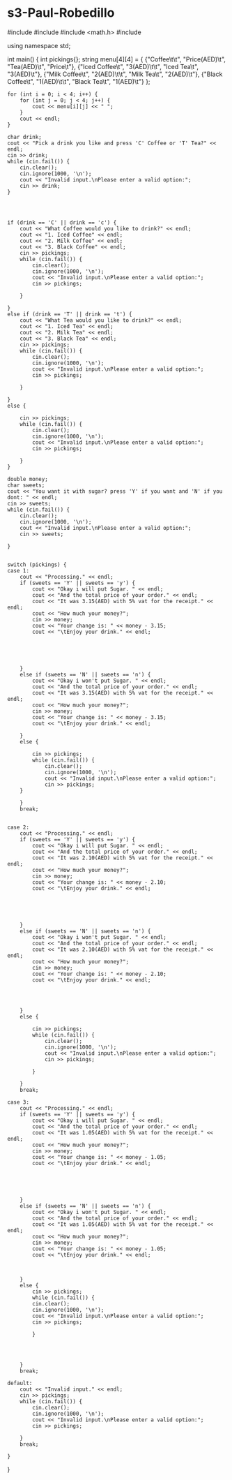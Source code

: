 # s3-Paul-Robedillo
#include <iostream>
#include <string>
#include <math.h>
#include <array>

using namespace std;

int main()
{
	int pickings{};
	string menu[4][4] = {
		{"Coffee\t\t", "Price(AED)\t", "Tea(AED)\t", "Price\t"},
		{"Iced Coffee\t", "3(AED)\t\t", "Iced Tea\t", "3(AED)\t"},
		{"Milk Coffee\t", "2(AED)\t\t", "Milk Tea\t", "2(AED)\t"},
		{"Black Coffee\t", "1(AED)\t\t", "Black Tea\t", "1(AED)\t"}
	};

	for (int i = 0; i < 4; i++) {
		for (int j = 0; j < 4; j++) {
			cout << menu[i][j] << " ";
		}
		cout << endl;
	}

	char drink;
	cout << "Pick a drink you like and press 'C' Coffee or 'T' Tea?" << endl;
	cin >> drink;
	while (cin.fail()) {
		cin.clear();
		cin.ignore(1000, '\n');
		cout << "Invalid input.\nPlease enter a valid option:";
		cin >> drink;
	}
	



	if (drink == 'C' || drink == 'c') {
		cout << "What Coffee would you like to drink?" << endl;
		cout << "1. Iced Coffee" << endl;
		cout << "2. Milk Coffee" << endl;
		cout << "3. Black Coffee" << endl;
		cin >> pickings;
		while (cin.fail()) {
		    cin.clear();
		    cin.ignore(1000, '\n');
		    cout << "Invalid input.\nPlease enter a valid option:";
		    cin >> pickings;
		    
		}
	    
	}
	else if (drink == 'T' || drink == 't') {
		cout << "What Tea would you like to drink?" << endl;
		cout << "1. Iced Tea" << endl;
		cout << "2. Milk Tea" << endl;
		cout << "3. Black Tea" << endl;
		cin >> pickings;
		while (cin.fail()) {
		    cin.clear();
		    cin.ignore(1000, '\n');
		    cout << "Invalid input.\nPlease enter a valid option:";
	    	cin >> pickings;
		    
		}

	}
	else {
		
		cin >> pickings;
		while (cin.fail()) {
	    	cin.clear();
		    cin.ignore(1000, '\n');
		    cout << "Invalid input.\nPlease enter a valid option:";
		    cin >> pickings;
		    
		}
	}

	double money;
	char sweets;
	cout << "You want it with sugar? press 'Y' if you want and 'N' if you dont: " << endl;
	cin >> sweets;
	while (cin.fail()) {
		cin.clear();
		cin.ignore(1000, '\n');
		cout << "Invalid input.\nPlease enter a valid option:";
		cin >> sweets;
	    
	}


	switch (pickings) {
	case 1:
		cout << "Processing." << endl;
		if (sweets == 'Y' || sweets == 'y') {
			cout << "Okay i will put Sugar. " << endl;
			cout << "And the total price of your order." << endl;
			cout << "It was 3.15(AED) with 5% vat for the receipt." << endl;
			cout << "How much your money?";
			cin >> money;
			cout << "Your change is: " << money - 3.15;
			cout << "\tEnjoy your drink." << endl;

			    
			
	

		}
		else if (sweets == 'N' || sweets == 'n') {
			cout << "Okay i won't put Sugar. " << endl;
			cout << "And the total price of your order." << endl;
			cout << "It was 3.15(AED) with 5% vat for the receipt." << endl;
			cout << "How much your money?";
			cin >> money;
			cout << "Your change is: " << money - 3.15;
			cout << "\tEnjoy your drink." << endl;
			
		}
		else {
			
			cin >> pickings;
			while (cin.fail()) {
	        	cin.clear();
	        	cin.ignore(1000, '\n');
	        	cout << "Invalid input.\nPlease enter a valid option:";
	        	cin >> pickings;
		}
		    
		}
		break;
		

	case 2:
		cout << "Processing." << endl;
		if (sweets == 'Y' || sweets == 'y') {
			cout << "Okay i will put Sugar. " << endl;
			cout << "And the total price of your order." << endl;
			cout << "It was 2.10(AED) with 5% vat for the receipt." << endl;
			cout << "How much your money?";
			cin >> money;
			cout << "Your change is: " << money - 2.10;
			cout << "\tEnjoy your drink." << endl;

			    
			
			

		}
		else if (sweets == 'N' || sweets == 'n') {
			cout << "Okay i won't put Sugar. " << endl;
			cout << "And the total price of your order." << endl;
			cout << "It was 2.10(AED) with 5% vat for the receipt." << endl;
			cout << "How much your money?";
			cin >> money;
			cout << "Your change is: " << money - 2.10;
			cout << "\tEnjoy your drink." << endl;

			    
			
			
		}
		else {

			cin >> pickings;
			while (cin.fail()) {
	        	cin.clear();
	        	cin.ignore(1000, '\n');
	        	cout << "Invalid input.\nPlease enter a valid option:";
	        	cin >> pickings;
			    
			}
			
		}
		break;

	case 3:
		cout << "Processing." << endl;
		if (sweets == 'Y' || sweets == 'y') {
			cout << "Okay i will put Sugar. " << endl;
			cout << "And the total price of your order." << endl;
			cout << "It was 1.05(AED) with 5% vat for the receipt." << endl;
			cout << "How much your money?";
			cin >> money;
			cout << "Your change is: " << money - 1.05;
			cout << "\tEnjoy your drink." << endl;

			    
			
			
			
		}
		else if (sweets == 'N' || sweets == 'n') {
			cout << "Okay i won't put Sugar. " << endl;
			cout << "And the total price of your order." << endl;
			cout << "It was 1.05(AED) with 5% vat for the receipt." << endl;
			cout << "How much your money?";
			cin >> money;
			cout << "Your change is: " << money - 1.05;
			cout << "\tEnjoy your drink." << endl;
			    
		
			
		}
		else {
			cin >> pickings;
			while (cin.fail()) {
	    	cin.clear();
	       	cin.ignore(1000, '\n');
	       	cout << "Invalid input.\nPlease enter a valid option:";
	    	cin >> pickings;
			    
			}
		

			    
			
		}
		break;

	default:
		cout << "Invalid input." << endl;
		cin >> pickings;
		while (cin.fail()) {
	    	cin.clear();
	       	cin.ignore(1000, '\n');
	       	cout << "Invalid input.\nPlease enter a valid option:";
	    	cin >> pickings;
		    
		}
		break;
	    
	}
    
}
